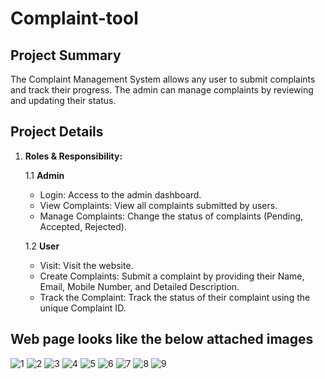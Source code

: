 # Complaint-tool

## Project Summary
The Complaint Management System allows any user to submit complaints and track their progress. The admin can manage complaints by reviewing and updating their status.

## Project Details
1. **Roles & Responsibility:**

    1.1 **Admin**
   - Login: Access to the admin dashboard.
   - View Complaints: View all complaints submitted by users.
   - Manage Complaints: Change the status of complaints (Pending, Accepted, Rejected).
   
   1.2 **User**
   - Visit: Visit the website.
   - Create Complaints: Submit a complaint by providing their Name, Email, Mobile Number, and Detailed Description.
   - Track the Complaint: Track the status of their complaint using the unique Complaint ID.

## Web page looks like the below attached images 

![1](https://github.com/praveenraj-m/complaint_tool/assets/157500133/2348fdff-0d26-4ecf-9001-1af4b69dba00)
![2](https://github.com/praveenraj-m/complaint_tool/assets/157500133/b50bc7bf-4f5f-48b9-b4aa-5875a07090c1)
![3](https://github.com/praveenraj-m/complaint_tool/assets/157500133/43679a72-8c34-4da0-ae72-0b5ad70bbcb7)
![4](https://github.com/praveenraj-m/complaint_tool/assets/157500133/91ece7c1-dd8d-449a-abf7-ffadedc296e8)
![5](https://github.com/praveenraj-m/complaint_tool/assets/157500133/8a1dab69-d2ec-4646-b08d-a7e68110acf5)
![6](https://github.com/praveenraj-m/complaint_tool/assets/157500133/001ad675-2e17-49b9-b003-4761bb799fcb)
![7](https://github.com/praveenraj-m/complaint_tool/assets/157500133/b26949c7-403c-491f-bbb3-f833041d9935)
![8](https://github.com/praveenraj-m/complaint_tool/assets/157500133/c6a6ef59-9a94-4ce6-8dc3-038a1033f550)
![9](https://github.com/praveenraj-m/complaint_tool/assets/157500133/d812ba5e-007f-4de0-8ad2-e99f9df7b4ea)
